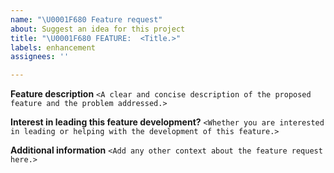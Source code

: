```yaml
---
name: "\U0001F680 Feature request"
about: Suggest an idea for this project
title: "\U0001F680 FEATURE:  <Title.>"
labels: enhancement
assignees: ''

---
```


**Feature description**
`<A clear and concise description of the proposed feature and the problem addressed.>`

**Interest in leading this feature development?**
`<Whether you are interested in leading or helping with the development of this feature.>`

**Additional information**
`<Add any other context about the feature request here.>`
